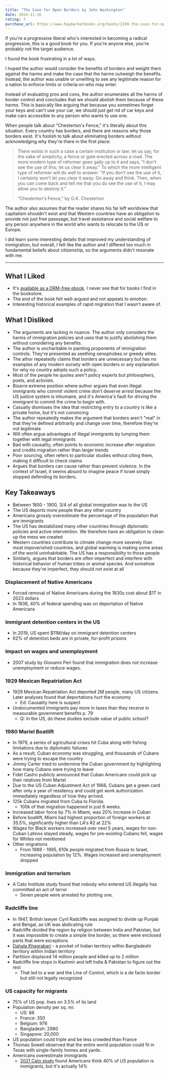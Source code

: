 ```yaml
---
title: "The Case for Open Borders by John Washington"
date: 2024-11-16
rating: 3
purchase_url: https://www.haymarketbooks.org/books/2199-the-case-for-open-borders
---
```


If you're a progressive liberal who's interested in becoming a radical progressive, this is a good book for you. If you're anyone else, you're probably not the target audience.

<!--more-->

I found the book frustrating in a lot of ways.

I hoped the author would consider the benefits of borders and weight them against the harms and make the case that the harms outweigh the benefits. Instead, the author was unable or unwilling to see any legitimate reason for a nation to enforce limits or criteria on who may enter.

Instead of evaluating pros and cons, the author enumerates all the harms of border control and concludes that we should abolish them because of these harms. This is basically like arguing that because you sometimes forget your keys and can't use your car, we should just get rid of car keys and make cars accessible to any person who wants to use one.

When people talk about "Chesterton's Fence," it's literally about this situation. Every country has borders, and there are reasons why those borders exist. It's foolish to talk about eliminating borders without acknowledging why they're there in the first place:

> There exists in such a case a certain institution or law; let us say, for the sake of simplicity, a fence or gate erected across a road. The more modern type of reformer goes gaily up to it and says, “I don’t see the use of this; let us clear it away.” To which the more intelligent type of reformer will do well to answer: "If you don’t see the use of it, I certainly won’t let you clear it away. Go away and think. Then, when you can come back and tell me that you do see the use of it, I may allow you to destroy it."
>
> "Chesterton's Fence," by G.K. Chesterton

The author also assumes that the reader shares his far left worldview that capitalism shouldn't exist and that Western countries have an obligation to provide not just free passsage, but travel assistance and social welfare to any person anywhere in the world who wants to relocate to the US or Europe.

I did learn some interesting details that improved my understanding of immigration, but overall, I felt like the author and I differed too much in fundamental beliefs about citizenship, so the arguments didn't resonate with me.

---

## What I Liked

- It's [available as a DRM-free ebook](https://www.haymarketbooks.org/books/2199-the-case-for-open-borders). I never see that for books I find in the bookstore.
- The end of the book felt well-argued and not appeals to emotion.
- Interesting historical examples of rapid migration that I wasn't aware of.

## What I Disliked

- The arguments are lacking in nuance. The author only considers the harms of immigration policies and uses that to justify abolishing them without considering any benefits.
- The author is uncharitable in painting proponents of immigration controls. They're presented as seething xenophobes or greedy elites.
- The athor repeatedly claims that borders are unnecessary but has no examples of any modern society with open borders or any explanation for why no country adopts such a policy.
- Most of the people he quotes aren't policy experts but philosophers, poets, and activists.
- Bizarre extreme position where author argues that even illegal immigrants who commit violent crime don't deserve arrest because the US justice system is inhumane, and it's America's fault for driving the immigrant to commit the crime to begin with.
- Casually dismisses the idea that restricting entry to a country is like a private home, but it's not convincing
- The author repeatedly makes the argument that borders aren't "real" in that they're defined arbitrarily and change over time, therefore they're not legitimate
- Will often argue advantages of illegal immigrants by lumping them together with legal immigrants
- Bad with causality, often points to economic increase after migration and credits migration rather than larger trends
- Poor sourcing, often refers to particular studies without citing them, making it difficult to check claims
- Argues that borders can cause rather than prevent violence. In the context of Israel, it seems absurd to imagine peace if Israel simply stopped defending its borders.

## Key Takeaways

- Between 1800 - 1900, 3/4 of all global immigration was to the US
- The US deports more people than any other country
- Americans grossly overestimate the percentage of the population that are immigrants
- The US has destabilized many other countries through diplomatic policies and active intervention. We therefore have an obligation to clean up the mess we created
- Western countries contribute to climate change more severely than most impoverished countries, and global warming is making some areas of the world uninhabitable. The US has a responsibility to those people
- Similarly, argues that borders are often imperfect and interfere with historical behavior of human tribes or animal species. And somehow because they're imperfect, they should not exist at all

### Displacement of Native Americans

- Forced removal of Native Americans during the 1830s cost about $1T in 2023 dollars
- In 1836, 40% of federal spending was on deportation of Native Americans

### Immigrant detention centers in the US

- In 2019, US spent $11M/day on immigrant detention centers
- 62% of detention beds are in private, for-profit prisons

### Impact on wages and unemployment

- 2007 study by Giovanni Peri found that immigration does not increase unemployment or reduce wages.

### 1929 Mexican Repatriation Act

- 1929 Mexican Repatriation Act deported 2M people, many US citizens. Later analyses found that deportations hurt the economy
  - Ed: Causality here is suspect
- Undocumented immigrants pay more in taxes than they receive in measurable government benefits p. 79
  - Q: In the US, do these studies exclude value of public school?

### 1980 Mariel Boatlift

- In 1979, a series of agricultural crises hit Cuba along with fishing limitations due to diplomatic failures
- As a result, Cuban economy was struggling, and thousands of Cubans were trying to escape the country
- Jimmy Carter tried to undermine the Cuban government by highlighting how many Cubans were trying to leave
- Fidel Castro publicly announced that Cuban Americans could pick up their relatives from Mariel
- Due to the US Cuban Adjustment Act of 1966, Cubans get a green card after only a year of residency and could get work authorization immediately regardless of how they arrived.
- 125k Cubans migrated from Cuba to Florida.
  - 100k of that migration happened in just 6 weeks.
- Increased labor force by 7% in Miami, was 20% increase in Cuban
- Before boatlift, Miami had highest proportion of foreign workers at 35.5%, significantly higher than LA's #2 at 22%
- Wages for Black workers increased over next 5 years, wages for non-Cuban Latinos stayed steady, wages for pre-existing Cubans fell, wages for Whites not mentioned
- Other migrations
  - From 1989 - 1995, 610k people migrated from Russia to Israel, increasing population by 12%. Wages increased and unemployment dropped

### Immigration and terrorism

- A Cato Institute study found that nobody who entered US illegally has committed an act of terror
  - Seven people were arrested for plotting one.

### Radcliffe line

- In 1947, British lawyer Cyril Radcliffe was assigned to divide up Punjab and Bengal, as UK was abdicating rule
- Radcliffe divided the region by religion between India and Pakistan, but it was impossible to create a simple line border, so there were enclosed parts that were exceptions
- [Dahala Khagrabari](https://en.wikipedia.org/wiki/Dahala_Khagrabari) - a pocket of Indian territory within Bangladeshi territory within Indian territory
- Partition displaced 14 million people and killed up to 2 million
- Radcliffe line stops in Kashmir and left India & Pakistan to figure out the rest
  - That led to a war and the Line of Control, which is a de facto border but still not legally recognized

### US capacity for migrants

- 75% of US pop. lives on 3.5% of its land
- Population density per sq. mi:
  - US: 86
  - France: 350
  - Belgium: 976
  - Bangladesh: 2980
  - Singapore: 20,000
- US population could triple and be less crowded than France
- Thomas Sowell observed that the entire world population could fit in Texas with single-family homes and yards.
- Americans overestimate immigrants
  - [2021 Cato study](https://www.cato.org/survey-reports/e-pluribus-unum-findings-cato-institute-2021-immigration-identity-national-survey) found Americans think 40% of US population is immigrants, but it's actually 14%
